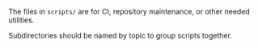 The files in `scripts/` are for CI, repository maintenance, or other needed utilities.

Subdirectories should be named by topic to group scripts together.

